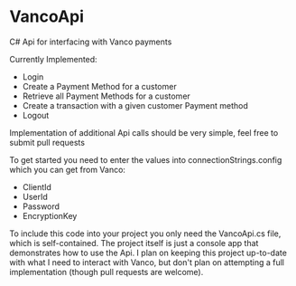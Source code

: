 VancoApi
========

C# Api for interfacing with Vanco payments

Currently Implemented:
* Login
* Create a Payment Method for a customer
* Retrieve all Payment Methods for a customer
* Create a transaction with a given customer Payment method
* Logout

Implementation of additional Api calls should be very simple, feel free to submit pull requests

To get started you need to enter the values into connectionStrings.config which you can get from Vanco:
* ClientId
* UserId
* Password
* EncryptionKey

To include this code into your project you only need the VancoApi.cs file, which is self-contained. The project itself is
just a console app that demonstrates how to use the Api. I plan on keeping this project up-to-date with what I need to 
interact with Vanco, but don't plan on attempting a full implementation (though pull requests are welcome).
